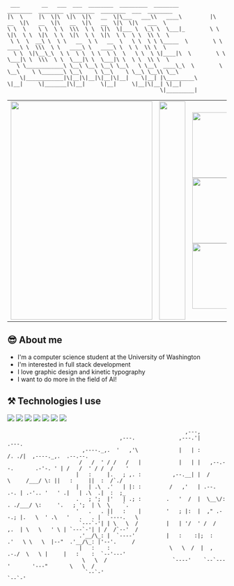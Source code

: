 ```
 ___       __   ___  ___  ________  _________  ________           ________  ________  ________  ________  ___  ________      
|\  \     |\  \|\  \|\  \|\   __  \|\___   ___\\   ____\         |\   __  \|\   __  \|\   __  \|\   __  \|\  \|\   ___  \    
\ \  \    \ \  \ \  \\\  \ \  \|\  \|___ \  \_\ \  \___|_        \ \  \|\  \ \  \|\  \ \  \|\  \ \  \|\  \ \  \ \  \\ \  \   
 \ \  \  __\ \  \ \   __  \ \   __  \   \ \  \ \ \_____  \        \ \   ____\ \  \\\  \ \   ____\ \   ____\ \  \ \  \\ \  \  
  \ \  \|\__\_\  \ \  \ \  \ \  \ \  \   \ \  \ \|____|\  \        \ \  \___|\ \  \\\  \ \  \___|\ \  \___|\ \  \ \  \\ \  \ 
   \ \____________\ \__\ \__\ \__\ \__\   \ \__\  ____\_\  \        \ \__\    \ \_______\ \__\    \ \__\    \ \__\ \__\\ \__\
    \|____________|\|__|\|__|\|__|\|__|    \|__| |\_________\        \|__|     \|_______|\|__|     \|__|     \|__|\|__| \|__|
                                                 \|_________|                  
```
<div>
  <table>
    <tr>
      <td>
        <img width=325 height=500 position="absolute" src="https://github.com/Alananlan/Alananlan/blob/main/1593236475_steam_3.gif" />
      </td>
      <td>
        <img width=60 height=500 src="https://github.com/Alananlan/Alananlan/blob/main/steamuserimages-a.akamaihd.gif" />
      </td>
        <td  align="left">
          <img height=150 align="center" src="http://github-readme-streak-stats.herokuapp.com?user=alananlan&card_width=500&&theme=dark" />
          <img height=150 align="center" src="https://github-readme-stats.vercel.app/api/top-langs?username=alananlan&langs_count=8&card_width=525&theme=dark" />
          <img height=150 align="center" src="https://github-readme-stats.vercel.app/api?username=alananlan&card_width=500&&prs_merged,&theme=dark" />          
        </td>
    </tr>
  </table>
</div>

## 😎 About me
<ul>
  <li> I'm a computer science student at the University of Washington </li>
  <li> I'm interested in full stack development </li>
  <li> I love graphic design and kinetic typography </li>
  <li> I want to do more in the field of AI! </li>
</ul>

## ⚒️ Technologies I use
<img src="https://img.shields.io/badge/Java-ED8B00?style=for-the-badge&logo=openjdk&logoColor=white" /> <img src="https://img.shields.io/badge/JavaScript-F7DF1E?style=for-the-badge&logo=javascript&logoColor=black" /> <img src="https://img.shields.io/badge/C%2B%2B-00599C?style=for-the-badge&logo=c%2B%2B&logoColor=white" /> <img src="https://img.shields.io/badge/TypeScript-007ACC?style=for-the-badge&logo=typescript&logoColor=white" /> <img src="https://img.shields.io/badge/Python-3776AB?style=for-the-badge&logo=python&logoColor=white" /> <img src="https://img.shields.io/badge/SQLite-07405E?style=for-the-badge&logo=sqlite&logoColor=white" /> <img src="https://img.shields.io/badge/React-20232A?style=for-the-badge&logo=react&logoColor=61DAFB" />



```                                                                 
                                                         ,---,                                                  
                                    ,---.              ,---.'|                     .---.                        
                        ,----._,.  '   ,'\             |   | :                    /. ./|  ,----._,.  .--.--.    
                       /   /  ' / /   /   |            |   | |   ,--.--.       .-'-. ' | /   /  ' / /  /    '   
                      |   :     |.   ; ,. :          ,--.__| |  /       \     /___/ \: ||   :     ||  :  /`./   
                      |   | .\  .'   | |: :         /   ,'   | .--.  .-. | .-'.. '   ' .|   | .\  .|  :  ;_     
                      .   ; ';  |'   | .; :        .   '  /  |  \__\/: . ./___/ \:     '.   ; ';  | \  \    `.  
                      '   .   . ||   :    |        '   ; |:  |  ," .--.; |.   \  ' .\   '   .   . |  `----.   \ 
                       `---`-'| | \   \  /         |   | '/  ' /  /  ,.  | \   \   ' \ | `---`-'| | /  /`--'  / 
                       .'__/\_: |  `----'          |   :    :|;  :   .'   \ \   \  |--"  .'__/\_: |'--'.     /  
                       |   :    :                   \   \  /  |  ,     .-./  \   \ |     |   :    :  `--'---'   
                        \   \  /                     `----'    `--`---'       '---"       \   \  /              
                         `--`-'                                                            `--`-'               
```
